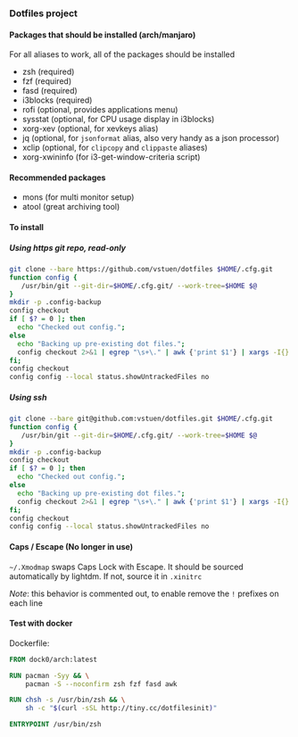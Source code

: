### Dotfiles project

#### Packages that should be installed (arch/manjaro)
For all aliases to work, all of the packages should be installed
* zsh (required)
* fzf (required)
* fasd (required)
* i3blocks (required)
* rofi (optional, provides applications menu)
* sysstat (optional, for CPU usage display in i3blocks)
* xorg-xev (optional, for xevkeys alias)
* jq (optional, for `jsonformat` alias, also very handy as a json processor)
* xclip (optional, for `clipcopy` and `clippaste` aliases)
* xorg-xwininfo (for i3-get-window-criteria script)

#### Recommended packages
* mons (for multi monitor setup)
* atool (great archiving tool)

#### To install 
##### Using https git repo, read-only
```bash
git clone --bare https://github.com/vstuen/dotfiles $HOME/.cfg.git
function config {
   /usr/bin/git --git-dir=$HOME/.cfg.git/ --work-tree=$HOME $@
}
mkdir -p .config-backup
config checkout
if [ $? = 0 ]; then
  echo "Checked out config.";
else
  echo "Backing up pre-existing dot files.";
  config checkout 2>&1 | egrep "\s+\." | awk {'print $1'} | xargs -I{} mv {} .config-backup/{}
fi;
config checkout
config config --local status.showUntrackedFiles no

```

##### Using ssh
```bash
git clone --bare git@github.com:vstuen/dotfiles.git $HOME/.cfg.git
function config {
   /usr/bin/git --git-dir=$HOME/.cfg.git/ --work-tree=$HOME $@
}
mkdir -p .config-backup
config checkout
if [ $? = 0 ]; then
  echo "Checked out config.";
else
  echo "Backing up pre-existing dot files.";
  config checkout 2>&1 | egrep "\s+\." | awk {'print $1'} | xargs -I{} mv {} .config-backup/{}
fi;
config checkout
config config --local status.showUntrackedFiles no

```

#### Caps / Escape (No longer in use)
`~/.Xmodmap` swaps Caps Lock with Escape. It should be sourced automatically by lightdm. If not, source it in `.xinitrc`

*Note*: this behavior is commented out, to enable remove the `!` prefixes on each line 

#### Test with docker
Dockerfile:
```dockerfile
FROM dock0/arch:latest

RUN pacman -Syy && \
    pacman -S --noconfirm zsh fzf fasd awk

RUN chsh -s /usr/bin/zsh && \
    sh -c "$(curl -sSL http://tiny.cc/dotfilesinit)"

ENTRYPOINT /usr/bin/zsh

```
